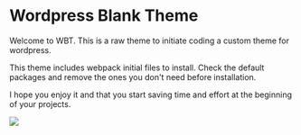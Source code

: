 # Wordpress Blank Theme
Welcome to WBT. This is a raw theme to initiate coding a custom theme for wordpress.

This theme includes webpack initial files to install. Check the default packages and remove the ones you don't need before installation.

I hope you enjoy it and that you start saving time and effort at the beginning of your projects.



<img src="https://media1.tenor.com/images/d6fcd41b8522f719964a946b18367d27/tenor.gif?itemid=12626969">
